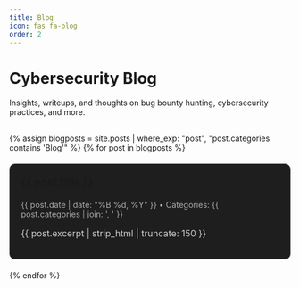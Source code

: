 ```yaml
---
title: Blog
icon: fas fa-blog
order: 2
---
```


<style>
.blog-grid {
  display: grid;
  grid-template-columns: repeat(auto-fill, minmax(320px, 1fr));
  gap: 20px;
  margin-top: 30px;
}
.blog-post {
  border: 1px solid #444;
  padding: 20px;
  border-radius: 10px;
  background: #1e1e1e;
  transition: transform 0.2s ease;
}
.blog-post:hover {
  transform: translateY(-5px);
  box-shadow: 0 4px 20px rgba(0,0,0,0.2);
}
.blog-post h3 {
  margin-top: 0;
  font-size: 1.2rem;
}
.blog-post .meta {
  font-size: 0.9rem;
  color: #aaa;
  margin-bottom: 10px;
}
.blog-post p {
  font-size: 1rem;
  color: #ccc;
}
</style>

<h1>Cybersecurity Blog</h1>
<p>Insights, writeups, and thoughts on bug bounty hunting, cybersecurity practices, and more.</p>

<div class="blog-grid">
  {% assign blogposts = site.posts | where_exp: "post", "post.categories contains 'Blog'" %}
  {% for post in blogposts %}
    <div class="blog-post">
      <h3><a href="{{ post.url }}">{{ post.title }}</a></h3>
      <div class="meta">{{ post.date | date: "%B %d, %Y" }} &bull; Categories: {{ post.categories | join: ', ' }}</div>
      <p>{{ post.excerpt | strip_html | truncate: 150 }}</p>
    </div>
  {% endfor %}
</div>
